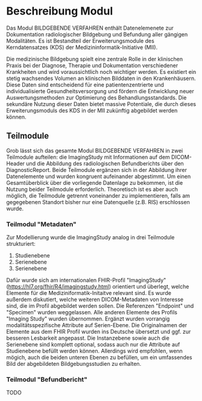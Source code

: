 # Beschreibung Modul 

Das Modul BILDGEBENDE VERFAHREN enthält Datenelemenete zur Dokumentation radiologischer Bildgebung und Befundung aller gängigen Modalitäten. Es ist Bestandteil der Erweiterungsmodule des Kerndatensatzes (KDS) der Medizininformatik-Initiative (MII).

Die medizinische Bildgebung spielt eine zentrale Rolle in der klinischen Praxis bei der Diagnose, Therapie und Dokumentation verschiedener Krankheiten und wird voraussichtlich noch wichtiger werden. Es existiert ein stetig wachsendes Volumen an klinischen Bilddaten in den Krankenhäusern. Diese Daten sind entscheidend für eine patientenzentrierte und individualisierte Gesundheitsversorgung und fördern die Entwicklung neuer Auswertungsmethoden zur Optimierung des Behandlungsstandards. Die sekundäre Nutzung dieser Daten bietet massive Potentiale, die durch dieses Erweiterungsmoduls des KDS in der MII zukünftig abgebildet werden können. 

## Teilmodule

Grob lässt sich das gesamte Modul BILDGEBENDE VERFAHREN in zwei Teilmodule aufteilen: die ImagingStudy mit Informationen auf dem DICOM-Header und die Abbildung des radiologischen Befundberichts über den DiagnosticReport.
Beide Teilmodule ergänzen sich in der Abbildung ihrer Datenelemente und wurden kongruent aufeinander abgestimmt.
Um einen Gesamtüberblick über die vorliegende Datenlage zu bekommen, ist die Nutzung beider Teilmodule erforderlich. Theoretisch ist es aber auch möglich, die Teilmodule getrennt voneinander zu implementieren, falls am gegegebenen Standort bisher nur eine Datenquelle (z.B. RIS) erschlossen wurde.

### Teilmodul "Metadaten"

Zur Modellierung wurde die ImagingStudy analog in drei Teilmodule strukturiert:
1. Studienebene
2. Serienebene
3. Serienebene

Dafür wurde sich am internationalen FHIR-Profil "ImagingStudy" (https://hl7.org/fhir/R4/imagingstudy.html) orientiert und überlegt, welche Elemente für die Mediziniformatik-Initaitve relevant sind. Es wurde außerdem diskutiert, welche weiteren DICOM-Metadaten von Interesse sind, die im Profil abgebildet werden sollen.
Die Referenzen "Endpoint" und "Specimen" wurden weggelassen. Alle anderen Elemente des Profils "Imaging Study" wurden übernommen. Ergänzt wurden vorrangig modalitätsspezifische Attribute auf Serien-Ebene.
Die Originalnamen der Elemente aus dem FHIR Profil wurden ins Deutsche übersetzt und ggf. zur besseren Lesbarkeit angepasst. Die Instanzebene sowie auch die Serienebene sind komplett optional, sodass auch nur die Attribute auf Studienebene befüllt werden können. Allerdings wird empfohlen, wenn mögich, auch die beiden unteren Ebenen zu befüllen, um ein umfassendes Bild der abgebildeten Bildgebungsstudien zu erhalten.

### Teilmodul "Befundbericht"

TODO
